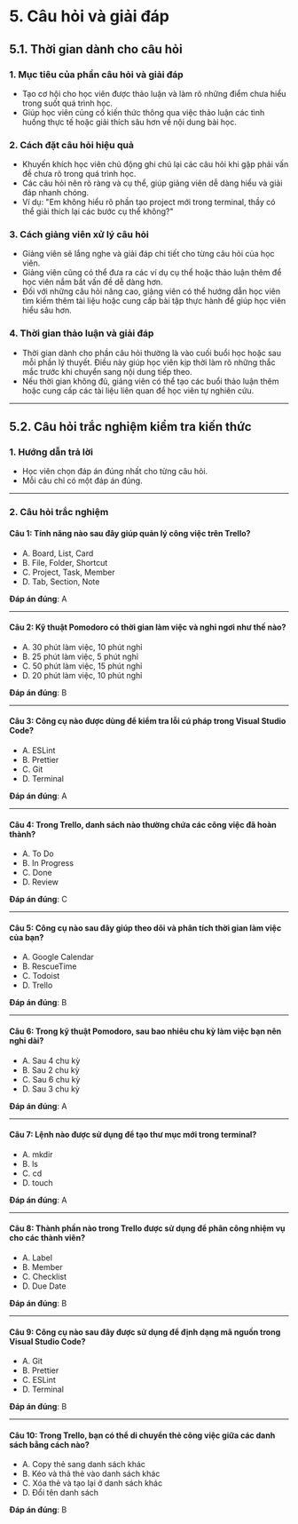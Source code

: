 # 5. Câu hỏi và giải đáp

## 5.1. Thời gian dành cho câu hỏi

### 1. **Mục tiêu của phần câu hỏi và giải đáp**

- Tạo cơ hội cho học viên được thảo luận và làm rõ những điểm chưa hiểu trong suốt quá trình học.
- Giúp học viên củng cố kiến thức thông qua việc thảo luận các tình huống thực tế hoặc giải thích sâu hơn về nội dung bài học.

### 2. **Cách đặt câu hỏi hiệu quả**

- Khuyến khích học viên chủ động ghi chú lại các câu hỏi khi gặp phải vấn đề chưa rõ trong quá trình học.
- Các câu hỏi nên rõ ràng và cụ thể, giúp giảng viên dễ dàng hiểu và giải đáp nhanh chóng.
- Ví dụ: "Em không hiểu rõ phần tạo project mới trong terminal, thầy có thể giải thích lại các bước cụ thể không?"

### 3. **Cách giảng viên xử lý câu hỏi**

- Giảng viên sẽ lắng nghe và giải đáp chi tiết cho từng câu hỏi của học viên.
- Giảng viên cũng có thể đưa ra các ví dụ cụ thể hoặc thảo luận thêm để học viên nắm bắt vấn đề dễ dàng hơn.
- Đối với những câu hỏi nâng cao, giảng viên có thể hướng dẫn học viên tìm kiếm thêm tài liệu hoặc cung cấp bài tập thực hành để giúp học viên hiểu sâu hơn.

### 4. **Thời gian thảo luận và giải đáp**

- Thời gian dành cho phần câu hỏi thường là vào cuối buổi học hoặc sau mỗi phần lý thuyết. Điều này giúp học viên kịp thời làm rõ những thắc mắc trước khi chuyển sang nội dung tiếp theo.
- Nếu thời gian không đủ, giảng viên có thể tạo các buổi thảo luận thêm hoặc cung cấp các tài liệu liên quan để học viên tự nghiên cứu.

---

## 5.2. Câu hỏi trắc nghiệm kiểm tra kiến thức

### 1. **Hướng dẫn trả lời**

- Học viên chọn đáp án đúng nhất cho từng câu hỏi.
- Mỗi câu chỉ có một đáp án đúng.

---

### 2. **Câu hỏi trắc nghiệm**

#### Câu 1: Tính năng nào sau đây giúp quản lý công việc trên Trello?

- A. Board, List, Card
- B. File, Folder, Shortcut
- C. Project, Task, Member
- D. Tab, Section, Note

**Đáp án đúng**: A

---

#### Câu 2: Kỹ thuật Pomodoro có thời gian làm việc và nghỉ ngơi như thế nào?

- A. 30 phút làm việc, 10 phút nghỉ
- B. 25 phút làm việc, 5 phút nghỉ
- C. 50 phút làm việc, 15 phút nghỉ
- D. 20 phút làm việc, 10 phút nghỉ

**Đáp án đúng**: B

---

#### Câu 3: Công cụ nào được dùng để kiểm tra lỗi cú pháp trong Visual Studio Code?

- A. ESLint
- B. Prettier
- C. Git
- D. Terminal

**Đáp án đúng**: A

---

#### Câu 4: Trong Trello, danh sách nào thường chứa các công việc đã hoàn thành?

- A. To Do
- B. In Progress
- C. Done
- D. Review

**Đáp án đúng**: C

---

#### Câu 5: Công cụ nào sau đây giúp theo dõi và phân tích thời gian làm việc của bạn?

- A. Google Calendar
- B. RescueTime
- C. Todoist
- D. Trello

**Đáp án đúng**: B

---

#### Câu 6: Trong kỹ thuật Pomodoro, sau bao nhiêu chu kỳ làm việc bạn nên nghỉ dài?

- A. Sau 4 chu kỳ
- B. Sau 2 chu kỳ
- C. Sau 6 chu kỳ
- D. Sau 3 chu kỳ

**Đáp án đúng**: A

---

#### Câu 7: Lệnh nào được sử dụng để tạo thư mục mới trong terminal?

- A. mkdir
- B. ls
- C. cd
- D. touch

**Đáp án đúng**: A

---

#### Câu 8: Thành phần nào trong Trello được sử dụng để phân công nhiệm vụ cho các thành viên?

- A. Label
- B. Member
- C. Checklist
- D. Due Date

**Đáp án đúng**: B

---

#### Câu 9: Công cụ nào sau đây được sử dụng để định dạng mã nguồn trong Visual Studio Code?

- A. Git
- B. Prettier
- C. ESLint
- D. Terminal

**Đáp án đúng**: B

---

#### Câu 10: Trong Trello, bạn có thể di chuyển thẻ công việc giữa các danh sách bằng cách nào?

- A. Copy thẻ sang danh sách khác
- B. Kéo và thả thẻ vào danh sách khác
- C. Xóa thẻ và tạo lại ở danh sách khác
- D. Đổi tên danh sách

**Đáp án đúng**: B
